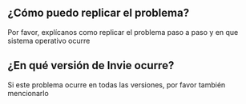 ## ¿Cómo puedo replicar el problema?
Por favor, explícanos como replicar el problema paso a paso y en que sistema operativo ocurre
## ¿En qué versión de Invie ocurre?
Si este problema ocurre en todas las versiones, por favor también mencionarlo
